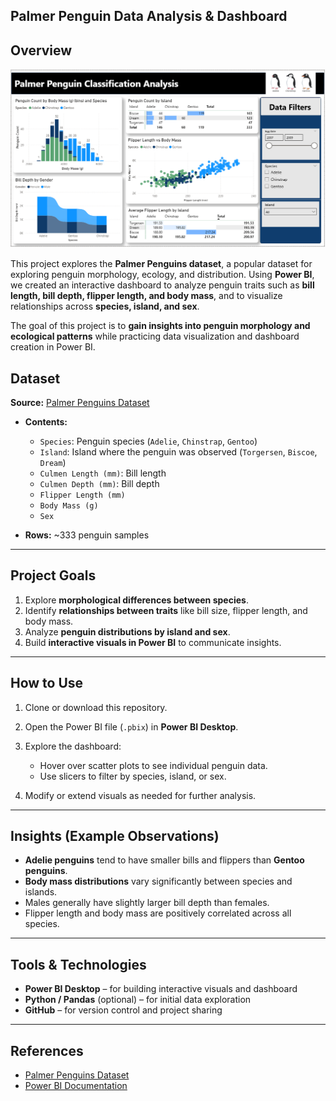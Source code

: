 ## Palmer Penguin Data Analysis & Dashboard

## Overview

<img src="penguin-dashboard.png" alt="Penguins Dashboard" width="600" />

This project explores the **Palmer Penguins dataset**, a popular dataset for exploring penguin morphology, ecology, and distribution. Using **Power BI**, we created an interactive dashboard to analyze penguin traits such as **bill length, bill depth, flipper length, and body mass**, and to visualize relationships across **species, island, and sex**.

The goal of this project is to **gain insights into penguin morphology and ecological patterns** while practicing data visualization and dashboard creation in Power BI.


## Dataset

**Source:** [Palmer Penguins Dataset](https://www.kaggle.com/datasets/parulpandey/palmer-archipelago-antarctica-penguin-data/data)

* **Contents:**

  * `Species`: Penguin species (`Adelie`, `Chinstrap`, `Gentoo`)
  * `Island`: Island where the penguin was observed (`Torgersen`, `Biscoe`, `Dream`)
  * `Culmen Length (mm)`: Bill length
  * `Culmen Depth (mm)`: Bill depth
  * `Flipper Length (mm)`
  * `Body Mass (g)`
  * `Sex`


* **Rows:** ~333 penguin samples

---

## Project Goals

1. Explore **morphological differences between species**.
2. Identify **relationships between traits** like bill size, flipper length, and body mass.
3. Analyze **penguin distributions by island and sex**.
4. Build **interactive visuals in Power BI** to communicate insights.

---

## How to Use

1. Clone or download this repository.
2. Open the Power BI file (`.pbix`) in **Power BI Desktop**.
3. Explore the dashboard:

   * Hover over scatter plots to see individual penguin data.
   * Use slicers to filter by species, island, or sex.

4. Modify or extend visuals as needed for further analysis.

---

## Insights (Example Observations)

* **Adelie penguins** tend to have smaller bills and flippers than **Gentoo penguins**.
* **Body mass distributions** vary significantly between species and islands.
* Males generally have slightly larger bill depth than females.
* Flipper length and body mass are positively correlated across all species.

---

## Tools & Technologies

* **Power BI Desktop** – for building interactive visuals and dashboard
* **Python / Pandas** (optional) – for initial data exploration
* **GitHub** – for version control and project sharing

---

## References

* [Palmer Penguins Dataset](https://www.kaggle.com/datasets/parulpandey/palmer-archipelago-antarctica-penguin-data/data)
* [Power BI Documentation](https://learn.microsoft.com/en-us/power-bi/)
